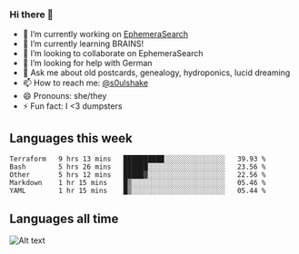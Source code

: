 ### Hi there 👋

<!--
**soulshake/soulshake** is a ✨ _special_ ✨ repository because its `README.md` (this file) appears on your GitHub profile.

Here are some ideas to get you started:

- 🔭 I’m currently working on ...
- 🌱 I’m currently learning ...
- 👯 I’m looking to collaborate on ...
- 🤔 I’m looking for help with ...
- 💬 Ask me about ...
- 📫 How to reach me: ...
- 😄 Pronouns: ...
- ⚡ Fun fact: ...
-->


- 🔭 I’m currently working on [EphemeraSearch](https://www.ephemerasearch.com/)
- 🌱 I’m currently learning BRAINS!
- 👯 I’m looking to collaborate on EphemeraSearch
- 🤔 I’m looking for help with German
- 💬 Ask me about old postcards, genealogy, hydroponics, lucid dreaming
- 📫 How to reach me: [@s0ulshake](https://twitter.com/soulshake)
- 😄 Pronouns: she/they
- ⚡ Fun fact: I <3 dumpsters

## Languages this week

<!--START_SECTION:waka-->
```text
Terraform   9 hrs 13 mins   ██████████░░░░░░░░░░░░░░░   39.93 % 
Bash        5 hrs 26 mins   ██████░░░░░░░░░░░░░░░░░░░   23.56 % 
Other       5 hrs 12 mins   █████▓░░░░░░░░░░░░░░░░░░░   22.56 % 
Markdown    1 hr 15 mins    █▒░░░░░░░░░░░░░░░░░░░░░░░   05.46 % 
YAML        1 hr 15 mins    █▒░░░░░░░░░░░░░░░░░░░░░░░   05.44 % 
```
<!--END_SECTION:waka-->

## Languages all time
![Alt text](https://wakatime.com/share/@aj/6aa10b67-a5e9-4fb1-acaf-8692f4385172.svg)

